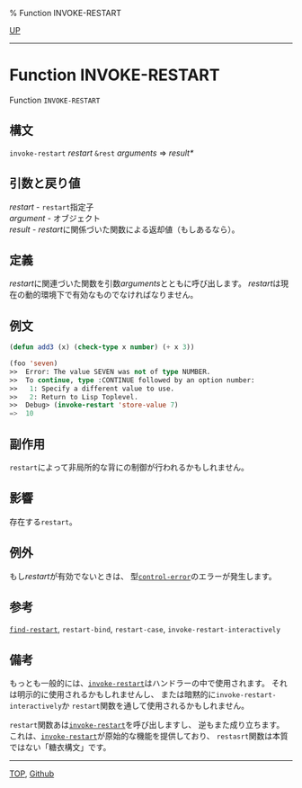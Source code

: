 % Function INVOKE-RESTART

[UP](9.2.html)  

---

# Function **INVOKE-RESTART**


Function `INVOKE-RESTART`


## 構文

`invoke-restart` *restart* `&rest` *arguments* => *result\**


## 引数と戻り値

*restart* - `restart`指定子  
*argument* - オブジェクト  
*result* - *restart*に関係づいた関数による返却値（もしあるなら）。


## 定義

*restart*に関連づいた関数を引数*arguments*とともに呼び出します。
*restart*は現在の動的環境下で有効なものでなければなりません。


## 例文

```lisp
(defun add3 (x) (check-type x number) (+ x 3))

(foo 'seven)
>>  Error: The value SEVEN was not of type NUMBER.
>>  To continue, type :CONTINUE followed by an option number:
>>   1: Specify a different value to use.
>>   2: Return to Lisp Toplevel.
>>  Debug> (invoke-restart 'store-value 7)
=>  10
```


## 副作用

`restart`によって非局所的な背にの制御が行われるかもしれません。


## 影響

存在する`restart`。


## 例外

もし*restart*が有効でないときは、
型[`control-error`](5.3.control-error.html)のエラーが発生します。


## 参考

[`find-restart`](9.2.find-restart.html),
`restart-bind`,
`restart-case`,
`invoke-restart-interactively`


## 備考

もっとも一般的には、[`invoke-restart`](9.2.invoke-restart.html)はハンドラーの中で使用されます。
それは明示的に使用されるかもしれませんし、
または暗黙的に`invoke-restart-interactively`か
`restart`関数を通して使用されるかもしれません。

`restart`関数あは[`invoke-restart`](9.2.invoke-restart.html)を呼び出しますし、
逆もまた成り立ちます。
これは、[`invoke-restart`](9.2.invoke-restart.html)が原始的な機能を提供しており、
`restasrt`関数は本質ではない「糖衣構文」です。


---
[TOP](index.html),  [Github](https://github.com/nptcl/npt-japanese)


